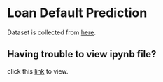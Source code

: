# Loan Default Prediction
Dataset is collected from [here](https://www.kaggle.com/c/loan-default-prediction).

## Having trouble to view ipynb file?
click this [link](https://nbviewer.jupyter.org/github/FatimaTasnim/Loan-Default-Prediction/blob/master/loandefaultprediction.ipynb) to view.

